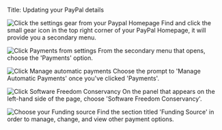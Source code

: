Title: Updating your PayPal details

![Click the settings gear from your Paypal Homepage](/images/docs/paypal/paypal-update-1.png)
Find  and click the small gear icon in the top right corner of your PayPal Homepage, it will provide you a secondary menu. 

![Click Payments from settings](/images/docs/paypal/paypal-update-2.png)
From the secondary menu that opens, choose the 'Payments' option. 

![Click Manage automatic payments](/images/docs/paypal/paypal-update-3.png)
Choose the prompt to 'Manage Automatic Payments' once you've clicked 'Payments'. 

![Click Software Freedom Conservancy](/images/docs/paypal/paypal-update-4.png)
On the panel that appears on the left-hand side of the page, choose 'Software Freedom Conservancy'.

![Choose your Funding source](/images/docs/paypal/paypal-update-5.png)
Find the section titled 'Funding Source' in order to manage, change, and view other payment options. 

